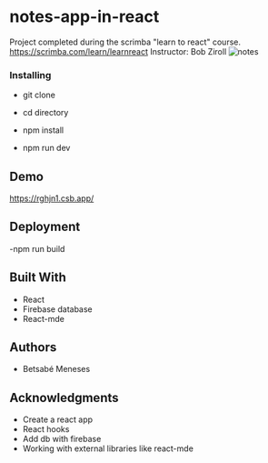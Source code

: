 # notes-app-in-react

Project completed during the scrimba "learn to react" course.
https://scrimba.com/learn/learnreact
Instructor: Bob Ziroll
![notes](https://github.com/BetsaMe/notes-app-in-react/assets/72797333/c31b2387-a8f5-4bcd-8fc0-42c8d1c17747)

### Installing

- git clone

- cd directory

- npm install

- npm run dev

## Demo

https://rghjn1.csb.app/


## Deployment

-npm run build

## Built With

* React
* Firebase database
* React-mde


## Authors

* Betsabé Meneses

## Acknowledgments

* Create a react app
* React hooks
* Add db with firebase
* Working with external libraries like react-mde

